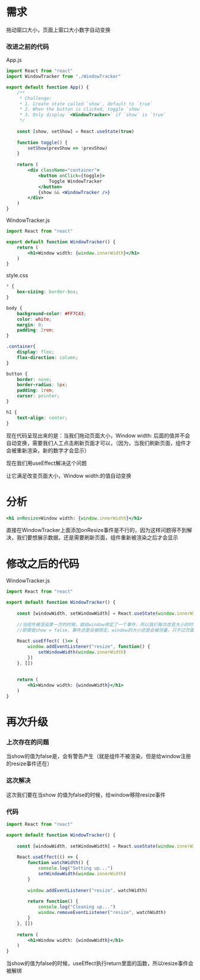 # 需求

拖动窗口大小，页面上窗口大小数字自动变换

### 改进之前的代码

App.js

~~~jsx
import React from "react"
import WindowTracker from "./WindowTracker"

export default function App() {
    /**
     * Challenge:
     * 1. Create state called `show`, default to `true`
     * 2. When the button is clicked, toggle `show`
     * 3. Only display `<WindowTracker>` if `show` is `true`
     */
    
    const [show, setShow] = React.useState(true)
    
    function toggle() {
        setShow(prevShow => !prevShow)
    }
    
    return (
        <div className="container">
            <button onClick={toggle}>
                Toggle WindowTracker
            </button>
            {show && <WindowTracker />}
        </div>
    )
}

~~~

WindowTracker.js

~~~jsx
import React from "react"

export default function WindowTracker() {
    return (
        <h1>Window width: {window.innerWidth}</h1>
    )
}
~~~

style.css

~~~css
* {
    box-sizing: border-box;
}

body {
    background-color: #FF7C43;
    color: white;
    margin: 0;
    padding: 2rem;
}

.container{
    display: flex;
    flex-direction: column;
}

button {
    border: none;
    border-radius: 5px;
    padding: 1rem;
    cursor: pointer;
}

h1 {
    text-align: center;
}
~~~

现在代码呈现出来的是：当我们拖动页面大小，Window width: 后面的值并不会自动变换，需要我们人工点击刷新页面才可以，（因为，当我们刷新页面，组件才会被重新渲染，新的数字才会显示）

现在我们用useEffect解决这个问题

让它满足改变页面大小，Window width:的值自动变换

# 分析

~~~jsx
<h1 onResize>Window width: {window.innerWidth}</h1>
~~~

直接在WindowTracker上面添加onResize事件是不行的，因为这样问题得不到解决，我们要想展示数据，还是需要刷新页面，组件重新被渲染之后才会显示

# 修改之后的代码

WindowTracker.js

~~~jsx
import React from "react"

export default function WindowTracker() {
    
    const [windowWidth, setWindowWidth] = React.useState(window.innerWidth)
    
    //当组件被渲染第一次的时候，就给window绑定了一个事件，所以我们每次改变大小的时候resize就会发挥作用，setWindow大小都会改变，所以里面的值自然就会改变
    //即使是show = false，事件还是会被绑定，window的大小还是会被测量，只不过页面没有被渲染，无法显示出来
    
    React.useEffect( ()=> {
        window.addEventListener("resize", function() {
            setWindowWidth(window.innerWidth)
        })
    }, [])
    
    
    return (
        <h1>Window width: {windowWidth}</h1>
    )
}

~~~

# 再次升级

### 上次存在的问题

当show的值为false是，会有警告产生（就是组件不被渲染，但是给window注册的resize事件还在）

### 这次解决

这次我们要在当show 的值为false的时候，给window移除resize事件

### 代码

~~~jsx
import React from "react"

export default function WindowTracker() {
    
    const [windowWidth, setWindowWidth] = React.useState(window.innerWidth)
    
    React.useEffect(() => {
        function watchWidth() {
            console.log("Setting up...")
            setWindowWidth(window.innerWidth)
        }
        
        window.addEventListener("resize", watchWidth)
        
        return function() {
            console.log("Cleaning up...")
            window.removeEventListener("resize", watchWidth)
        }
    }, [])
    
    return (
        <h1>Window width: {windowWidth}</h1>
    )
}
~~~

当show的值为false的时候，useEffect执行return里面的函数，所以resize事件会被解绑

